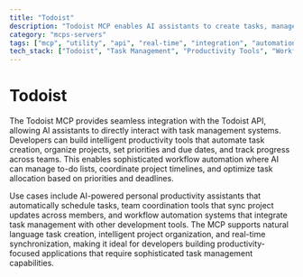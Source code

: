 ```yaml
---
title: "Todoist"
description: "Todoist MCP enables AI assistants to create tasks, manage projects, and optimize workflows through Todoist API integration."
category: "mcps-servers"
tags: ["mcp", "utility", "api", "real-time", "integration", "automation"]
tech_stack: ["Todoist", "Task Management", "Productivity Tools", "Workflow Automation", "API Integration"]
---
```


# Todoist

The Todoist MCP provides seamless integration with the Todoist API, allowing AI assistants to directly interact with task management systems. Developers can build intelligent productivity tools that automate task creation, organize projects, set priorities and due dates, and track progress across teams. This enables sophisticated workflow automation where AI can manage to-do lists, coordinate project timelines, and optimize task allocation based on priorities and deadlines.

Use cases include AI-powered personal productivity assistants that automatically schedule tasks, team coordination tools that sync project updates across members, and workflow automation systems that integrate task management with other development tools. The MCP supports natural language task creation, intelligent project organization, and real-time synchronization, making it ideal for developers building productivity-focused applications that require sophisticated task management capabilities.
